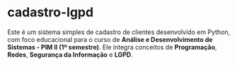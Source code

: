 # cadastro-lgpd
Este é um sistema simples de cadastro de clientes desenvolvido em Python, com foco educacional para o curso de **Análise e Desenvolvimento de Sistemas - PIM II (1º semestre)**. Ele integra conceitos de **Programação**, **Redes**, **Segurança da Informação** e **LGPD**.
